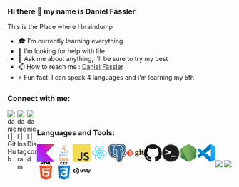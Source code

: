### Hi there 👋 my name is Daniel Fässler

<!--
**DanielWilliamFaessler/DanielWilliamFaessler** is a ✨ _special_ ✨ repository because its `README.md` (this file) appears on your GitHub profile.
-->

This is the Place where I braindump

- 🎓 I’m currently learning everything
- 🤔 I’m looking for help with life
- 💬 Ask me about anything, i'll be sure to try my best
- 📫 How to reach me :  [Daniel Fässler](mailto:danielwilliam.faessler@gmail.com)
- ⚡ Fun fact: I can speak 4 languages and i'm learning my 5th

### Connect with me:

[<img align="left" alt="daniel | GitHub" width="22px" src="https://cdn.jsdelivr.net/npm/simple-icons@v3/icons/github.svg" />][github]
[<img align="left" alt="daniel | Instagram" width="22px" src="https://cdn.jsdelivr.net/npm/simple-icons@v3/icons/instagram.svg" />][instagram]
[<img align="left" alt="daniel | Discord" width="22px" src="https://cdn.jsdelivr.net/npm/simple-icons@v3/icons/discord.svg" />][discord]
<br />

### Languages and Tools:
<img align="left" alt="Kotlin" width="40px" src="https://raw.githubusercontent.com/github/explore/80688e429a7d4ef2fca1e82350fe8e3517d3494d/topics/kotlin/kotlin.png" />
<img align="left" alt="Java" width="40px" src="https://raw.githubusercontent.com/github/explore/80688e429a7d4ef2fca1e82350fe8e3517d3494d/topics/java/java.png" />
<img align="left" alt="JavaScript" width="40px" src="https://raw.githubusercontent.com/github/explore/80688e429a7d4ef2fca1e82350fe8e3517d3494d/topics/javascript/javascript.png" />
<img align="left" alt="React" width="40px" src="https://raw.githubusercontent.com/github/explore/80688e429a7d4ef2fca1e82350fe8e3517d3494d/topics/react/react.png" />
<img align="left" alt="PostgreSQL" width="40px" src="https://raw.githubusercontent.com/github/explore/80688e429a7d4ef2fca1e82350fe8e3517d3494d/topics/postgresql/postgresql.png" />
<img align="left" alt="Git" width="40px" src="https://raw.githubusercontent.com/github/explore/80688e429a7d4ef2fca1e82350fe8e3517d3494d/topics/git/git.png" />
<img align="left" alt="GitHub" width="40px" src="https://raw.githubusercontent.com/github/explore/78df643247d429f6cc873026c0622819ad797942/topics/github/github.png" />
<img align="left" alt="Terminal" width="40px" src="https://raw.githubusercontent.com/github/explore/80688e429a7d4ef2fca1e82350fe8e3517d3494d/topics/terminal/terminal.png" />
<img align="left" alt="Node.js" width="40px" src="https://raw.githubusercontent.com/github/explore/80688e429a7d4ef2fca1e82350fe8e3517d3494d/topics/nodejs/nodejs.png" />
<img align="left" alt="Visual Studio Code" width="40px" src="https://raw.githubusercontent.com/github/explore/80688e429a7d4ef2fca1e82350fe8e3517d3494d/topics/visual-studio-code/visual-studio-code.png" />
<img align="left" alt="HTML" width="40px" src="https://raw.githubusercontent.com/github/explore/80688e429a7d4ef2fca1e82350fe8e3517d3494d/topics/html/html.png" />
<img align="left" alt="CSS" width="40px" src="https://raw.githubusercontent.com/github/explore/80688e429a7d4ef2fca1e82350fe8e3517d3494d/topics/css/css.png" />
<img align="left" alt="Unity" width="40px" src="https://raw.githubusercontent.com/github/explore/80688e429a7d4ef2fca1e82350fe8e3517d3494d/topics/unity/unity.png" />


<br />
<br />

<img align="center" src="https://github-readme-stats.vercel.app/api?username=DanielWilliamFaessler&show_icons=true&theme=tokyonight&count_private=true&include_all_commits=true&hide=stars">

 <img align="center" src="https://github-readme-stats.vercel.app/api/top-langs/?username=DanielWilliamFaessler&layout=compact&theme=tokyonight" />

[instagram]: https://www.instagram.com/danielwilliamfaessler/
[github]: https://github.com/DanielWilliamFaessler
[discord]: https://discord.gg/n2WWvyDXMP
